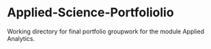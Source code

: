 # Applied-Science-Portfoliolio
Working directory for final portfolio groupwork for the module Applied Analytics.
